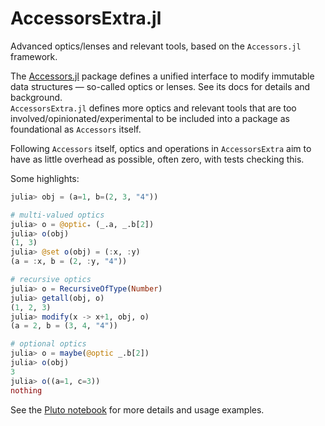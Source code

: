 # AccessorsExtra.jl

Advanced optics/lenses and relevant tools, based on the `Accessors.jl` framework.

The [Accessors.jl](https://github.com/JuliaObjects/Accessors.jl) package defines a unified interface to modify immutable data structures — so-called optics or lenses. See its docs for details and background. \
`AccessorsExtra.jl` defines more optics and relevant tools that are too involved/opinionated/experimental to be included into a package as foundational as `Accessors` itself.

Following `Accessors` itself, optics and operations in `AccessorsExtra` aim to have as little overhead as possible, often zero, with tests checking this.

Some highlights:
```julia
julia> obj = (a=1, b=(2, 3, "4"))

# multi-valued optics
julia> o = @optic₊ (_.a, _.b[2])
julia> o(obj)
(1, 3)
julia> @set o(obj) = (:x, :y)
(a = :x, b = (2, :y, "4"))

# recursive optics
julia> o = RecursiveOfType(Number)
julia> getall(obj, o)
(1, 2, 3)
julia> modify(x -> x+1, obj, o)
(a = 2, b = (3, 4, "4"))

# optional optics
julia> o = maybe(@optic _.b[2])
julia> o(obj)
3
julia> o((a=1, c=3))
nothing
```

See the [Pluto notebook](https://aplavin.github.io/AccessorsExtra.jl/examples/notebook.html) for more details and usage examples.

